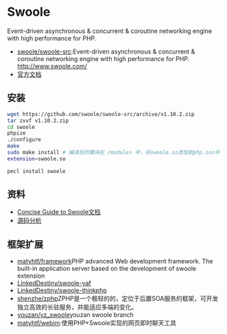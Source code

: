 # Swoole

Event-driven asynchronous & concurrent & coroutine networking engine with high performance for PHP.

- [swoole/swoole-src](https://github.com/swoole/swoole-src):Event-driven asynchronous & concurrent & coroutine networking engine with high performance for PHP. <http://www.swoole.com/>
- [官方文档](https://github.com/cloes/swoole-doc)

## 安装

```sh
wget https://github.com/swoole/swoole-src/archive/v1.10.2.zip
tar zxvf v1.10.2.zip
cd swoole
phpize
./configure
make 
sudo make install # 编译后的模块在 /modules 中，将swoole.so添加到php.ini中
extension=swoole.so

pecl install swoole


```

## 资料

- [Concise Guide to Swoole文档](https://linkeddestiny.gitbooks.io/easy-swoole/content/)
- [源码分析](https://github.com/LinkedDestiny/swoole-src-analysis)

## 框架扩展

- [matyhtf/framework](https://github.com/matyhtf/framework)PHP advanced Web development framework. The built-in application server based on the development of swoole extension
- [LinkedDestiny/swoole-yaf](https://github.com/LinkedDestiny/swoole-yaf)
- [LinkedDestiny/swoole-thinkphp](https://github.com/LinkedDestiny/swoole-thinkphp)
- [shenzhe/zphp](https://github.com/shenzhe/zphp)ZPHP是一个极轻的的，定位于后置SOA服务的框架，可开发独立高效的长驻服务，并能适应多端的变化。
- [youzan/yz_swoole](https://github.com/youzan/yz_swoole)youzan swoole branch
- [matyhtf/webim](https://github.com/matyhtf/webim):使用PHP+Swoole实现的网页即时聊天工具
